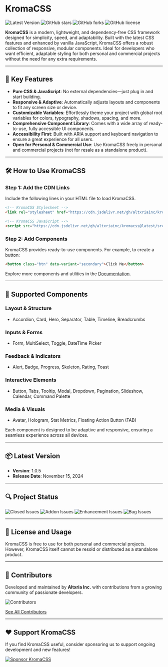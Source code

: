 # KromaCSS

![Latest Version](https://img.shields.io/github/v/release/altxriainc/kromacss)
![GitHub stars](https://img.shields.io/github/stars/altxriainc/kromacss?style=social)
![GitHub forks](https://img.shields.io/github/forks/altxriainc/kromacss?style=social)
![GitHub license](https://img.shields.io/github/license/altxriainc/kromacss)

**KromaCSS** is a modern, lightweight, and dependency-free CSS framework designed for simplicity, speed, and adaptability. Built with the latest CSS features and enhanced by vanilla JavaScript, KromaCSS offers a robust collection of responsive, modular components. Ideal for developers who want efficient, adaptable styling for both personal and commercial projects without the need for any extra requirements.

---

## 🚀 Key Features

- **Pure CSS & JavaScript**: No external dependencies—just plug in and start building.
- **Responsive & Adaptive**: Automatically adjusts layouts and components to fit any screen size or device.
- **Customizable Variables**: Effortlessly theme your project with global root variables for colors, typography, shadows, spacing, and more.
- **Comprehensive Component Library**: Comes with a wide array of ready-to-use, fully accessible UI components.
- **Accessibility First**: Built with ARIA support and keyboard navigation to ensure a great experience for all users.
- **Open for Personal & Commercial Use**: Use KromaCSS freely in personal and commercial projects (not for resale as a standalone product).

---

## 🛠️ How to Use KromaCSS

### Step 1: Add the CDN Links

Include the following lines in your HTML file to load KromaCSS.

```html
<!-- KromaCSS Stylesheet -->
<link rel="stylesheet" href="https://cdn.jsdelivr.net/gh/altxriainc/kromacss@latest/src/css/bundle.css">

<!-- KromaCSS JavaScript -->
<script src="https://cdn.jsdelivr.net/gh/altxriainc/kromacss@latest/src/js/bundle.js"></script>
```

### Step 2: Add Components

KromaCSS provides ready-to-use components. For example, to create a button:

```html
<button class="btn" data-variant="secondary">Click Me</button>
```

Explore more components and utilities in the [Documentation](https://github.com/altxriainc/kromacss/wiki).

---

## 🧩 Supported Components

### Layout & Structure
- Accordion, Card, Hero, Separator, Table, Timeline, Breadcrumbs

### Inputs & Forms
- Form, MultiSelect, Toggle, DateTime Picker

### Feedback & Indicators
- Alert, Badge, Progress, Skeleton, Rating, Toast

### Interactive Elements
- Button, Tabs, Tooltip, Modal, Dropdown, Pagination, Slideshow, Calendar, Command Palette

### Media & Visuals
- Avatar, Hologram, Stat Metrics, Floating Action Button (FAB)

Each component is designed to be adaptive and responsive, ensuring a seamless experience across all devices.

---

## 📦 Latest Version

- **Version**: 1.0.5 
- **Release Date**: November 15, 2024

---

## 🔍 Project Status

![Closed Issues](https://img.shields.io/github/issues-closed/altxriainc/kromacss)
![Addon Issues](https://img.shields.io/github/issues/altxriainc/kromacss/addon)
![Enhancement Issues](https://img.shields.io/github/issues/altxriainc/kromacss/enhancement)
![Bug Issues](https://img.shields.io/github/issues/altxriainc/kromacss/bug)

---

## 📜 License and Usage

KromaCSS is free to use for both personal and commercial projects. However, KromaCSS itself cannot be resold or distributed as a standalone product.

---

## 🤝 Contributors

Developed and maintained by **Altxria Inc.** with contributions from a growing community of passionate developers.

![Contributors](https://contrib.rocks/image?repo=altxriainc/kromacss)

[See All Contributors](https://github.com/altxriainc/kromacss/graphs/contributors)

---

## ❤️ Support KromaCSS

If you find KromaCSS useful, consider sponsoring us to support ongoing development and new features!

[![Sponsor KromaCSS](https://img.shields.io/badge/Sponsor-KromaCSS-blue?logo=github-sponsors)](https://github.com/sponsors/altxriainc)
